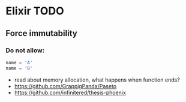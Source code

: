 # Elixir TODO

## Force immutability

### Do not allow:

```ex
name = 'A'
name = 'B'
```

* read about memory allocation, what happens when function ends?
* https://github.com/GrappigPanda/Paseto
* https://github.com/infinitered/thesis-phoenix
